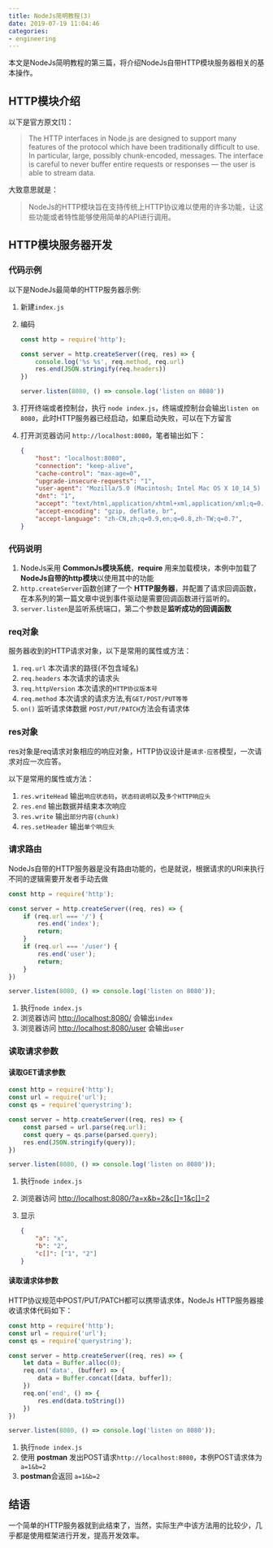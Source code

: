 ```yaml
---
title: NodeJs简明教程(3)
date: 2019-07-19 11:04:46
categories:
- engineering
---
```


本文是NodeJs简明教程的第三篇，将介绍NodeJs自带HTTP模块服务器相关的基本操作。

## HTTP模块介绍

以下是官方原文[1]：

> The HTTP interfaces in Node.js are designed to support many features of the protocol which have been traditionally difficult to use. In particular, large, possibly chunk-encoded, messages. The interface is careful to never buffer entire requests or responses — the user is able to stream data.

大致意思就是：

> NodeJs的HTTP模块旨在支持传统上HTTP协议难以使用的许多功能，让这些功能或者特性能够使用简单的API进行调用。

## HTTP模块服务器开发

### 代码示例

以下是NodeJs最简单的HTTP服务器示例:

1. 新建`index.js`
2. 编码

    ```js
    const http = require('http');

    const server = http.createServer((req, res) => {
        console.log('%s %s', req.method, req.url)
        res.end(JSON.stringify(req.headers))
    })

    server.listen(8080, () => console.log('listen on 8080'))
    ```

3. 打开终端或者控制台，执行 `node index.js`，终端或控制台会输出`listen on 8080`，此时HTTP服务器已经启动，如果启动失败，可以在下方留言
4. 打开浏览器访问 `http://localhost:8080`，笔者输出如下：
   
    ```json
    {
        "host": "localhost:8080",
        "connection": "keep-alive",
        "cache-control": "max-age=0",
        "upgrade-insecure-requests": "1",
        "user-agent": "Mozilla/5.0 (Macintosh; Intel Mac OS X 10_14_5) AppleWebKit/537.36 (KHTML, like Gecko) Chrome/75.0.3770.100 Safari/537.36",
        "dnt": "1",
        "accept": "text/html,application/xhtml+xml,application/xml;q=0.9,image/webp,image/apng,*/*;q=0.8,application/signed-exchange;v=b3",
        "accept-encoding": "gzip, deflate, br",
        "accept-language": "zh-CN,zh;q=0.9,en;q=0.8,zh-TW;q=0.7",
    }
    ```
    
### 代码说明

1. NodeJs采用 **CommonJs模块系统**，**require** 用来加载模块，本例中加载了**NodeJs自带的http模块**以使用其中的功能
2. `http.createServer`函数创建了一个 **HTTP服务器**，并配置了请求回调函数，在本系列的第一篇文章中说到事件驱动是需要回调函数进行监听的。
3. `server.listen`是监听系统端口，第二个参数是**监听成功的回调函数**

### req对象

服务器收到的HTTP请求对象，以下是常用的属性或方法：

1. `req.url` 本次请求的路径(不包含域名)
2. `req.headers` 本次请求的请求头
3. `req.httpVersion` 本次请求的`HTTP协议版本号`
4. `req.method` 本次请求的请求方法,有`GET/POST/PUT等等`
5. `on()` 监听请求体数据 `POST/PUT/PATCH`方法会有请求体

### res对象

res对象是req请求对象相应的响应对象，HTTP协议设计是`请求-应答`模型，一次请求对应一次应答。

以下是常用的属性或方法：

1. `res.writeHead` 输出`响应状态码`，`状态码说明`以及`多个HTTP响应头`
2. `res.end` 输出数据并结束本次响应
3. `res.write` 输出`部分内容(chunk)`
4. `res.setHeader` 输出`单个响应头`

### 请求路由

NodeJs自带的HTTP服务器是没有路由功能的，也是就说，根据请求的URI来执行不同的逻辑需要开发者手动去做

```js
const http = require('http');

const server = http.createServer((req, res) => {
    if (req.url === '/') {
        res.end('index');
        return;
    }
    if (req.url === '/user') {
        res.end('user');
        return;
    }
})

server.listen(8080, () => console.log('listen on 8080'));
```

1. 执行`node index.js`
2. 浏览器访问 [http://localhost:8080/](http://localhost:8080/) 会输出`index`
3. 浏览器访问 [http://localhost:8080/user](http://localhost:8080/user) 会输出`user` 

### 读取请求参数

#### 读取GET请求参数

```js
const http = require('http');
const url = require('url');
const qs = require('querystring');

const server = http.createServer((req, res) => {
    const parsed = url.parse(req.url);
    const query = qs.parse(parsed.query);
    res.end(JSON.stringify(query));
})

server.listen(8080, () => console.log('listen on 8080'));
```

1. 执行`node index.js`
2. 浏览器访问 [http://localhost:8080/?a=x&b=2&c[]=1&c[]=2](http://localhost:8080/?a=x&b=2&c[]=1&c[]=2)
3. 显示
   
    ```json
   {
        "a": "x",
        "b": "2",
        "c[]": ["1", "2"]
    }
   ```

#### 读取请求体参数

HTTP协议规范中POST/PUT/PATCH都可以携带请求体，NodeJs HTTP服务器接收请求体代码如下：

```js
const http = require('http');
const url = require('url');
const qs = require('querystring');

const server = http.createServer((req, res) => {
    let data = Buffer.alloc(0);
    req.on('data', (buffer) => {
        data = Buffer.concat([data, buffer]);
    })
    req.on('end', () => {
        res.end(data.toString())
    })
})

server.listen(8080, () => console.log('listen on 8080'));
```

1. 执行`node index.js`
2. 使用 **postman** 发出POST请求`http://localhost:8080`，本例POST请求体为 `a=1&b=2`
3. **postman**会返回 `a=1&b=2`

## 结语

一个简单的HTTP服务器就到此结束了，当然，实际生产中该方法用的比较少，几乎都是使用框架进行开发，提高开发效率。